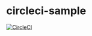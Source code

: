 # circleci-sample

[![CircleCI](https://circleci.com/gh/chronustorm/circleci-sample.svg?style=svg)](https://circleci.com/gh/chronustorm/circleci-sample)